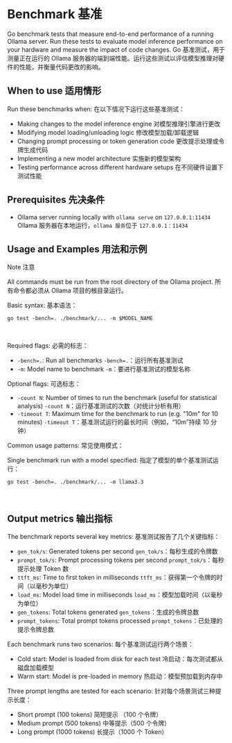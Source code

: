 # Benchmark 基准



Go benchmark tests that measure end-to-end performance of a running Ollama server. Run these tests to evaluate model inference performance on your hardware and measure the impact of code changes.
Go 基准测试，用于测量正在运行的 Ollama 服务器的端到端性能。运行这些测试以评估模型推理对硬件的性能，并衡量代码更改的影响。

## When to use 适用情形



Run these benchmarks when:
在以下情况下运行这些基准测试：

- Making changes to the model inference engine
  对模型推理引擎进行更改
- Modifying model loading/unloading logic
  修改模型加载/卸载逻辑
- Changing prompt processing or token generation code
  更改提示处理或令牌生成代码
- Implementing a new model architecture
  实施新的模型架构
- Testing performance across different hardware setups
  在不同硬件设置下测试性能

## Prerequisites 先决条件



- Ollama server running locally with `ollama serve` on `127.0.0.1:11434`
  Ollama 服务器在本地运行，`ollama 服务`位于 `127.0.0.1：11434`

## Usage and Examples 用法和示例





Note 注意

All commands must be run from the root directory of the Ollama project.
所有命令都必须从 Ollama 项目的根目录运行。

Basic syntax: 基本语法：

```
go test -bench=. ./benchmark/... -m $MODEL_NAME
```

​    

Required flags: 必需的标志：

- `-bench=.`: Run all benchmarks
  `-bench=.`：运行所有基准测试
- `-m`: Model name to benchmark
  `-m`：要进行基准测试的模型名称

Optional flags: 可选标志：

- `-count N`: Number of times to run the benchmark (useful for statistical analysis)
  `-count N`：运行基准测试的次数（对统计分析有用）
- `-timeout T`: Maximum time for the benchmark to run (e.g. "10m" for 10 minutes)
  `-timeout T`：基准测试运行的最长时间（例如，“10m”持续 10 分钟）

Common usage patterns: 常见使用模式：

Single benchmark run with a model specified:
指定了模型的单个基准测试运行：

```
go test -bench=. ./benchmark/... -m llama3.3
```

​    

## Output metrics 输出指标



The benchmark reports several key metrics:
基准测试报告了几个关键指标：

- `gen_tok/s`: Generated tokens per second
  `gen_tok/s`：每秒生成的令牌数
- `prompt_tok/s`: Prompt processing tokens per second
  `prompt_tok/s`：每秒提示处理 Token 数
- `ttft_ms`: Time to first token in milliseconds
  `ttft_ms`：获得第一个令牌的时间（以毫秒为单位）
- `load_ms`: Model load time in milliseconds
  `load_ms`：模型加载时间（以毫秒为单位）
- `gen_tokens`: Total tokens generated
  `gen_tokens`：生成的令牌总数
- `prompt_tokens`: Total prompt tokens processed
  `prompt_tokens`：已处理的提示令牌总数

Each benchmark runs two scenarios:
每个基准测试运行两个场景：

- Cold start: Model is loaded from disk for each test
  冷启动：每次测试都从磁盘加载模型
- Warm start: Model is pre-loaded in memory
  热启动：模型预加载到内存中

Three prompt lengths are tested for each scenario:
针对每个场景测试三种提示长度：

- Short prompt (100 tokens)
  简短提示 （100 个令牌）
- Medium prompt (500 tokens)
  中等提示（500 个令牌）
- Long prompt (1000 tokens)
  长提示（1000 个 Token）